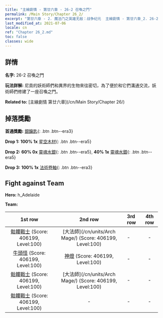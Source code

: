 ```yaml
---
title: "主線劇情 - 第廿六章 - 26-2 召喚之門"
permalink: /Main Story/Chapter 26_2/
excerpt: "第廿六章 - 2. 魔法门之英雄无敌：战争纪元  主線劇情 - 第廿六章_2. 26-2 召喚之門"
last_modified_at: 2021-07-06
locale: cn
ref: "Chapter 26_2.md"
toc: false
classes: wide
---
```


## 詳情

 **名字:** 26-2 召喚之門

 **玩法詳解:** 尼貢的妖術師們和異界的生物來往密切，為了便於和它們溝通交流，妖術師們修建了一座召喚之門。

 **Related to:** [主線劇情 第廿六章](/cn/Main Story/Chapter 26/)

## 掉落獎勵

 **首通獎勵:** [銀鑰匙](/cn/Items/con_693/){: .btn .btn--era3}

 **Drop 1:** **100% 1x** [星空木材](/cn/Items/mat_90/){: .btn .btn--era5}

 **Drop 2:** **60% 0x** [靈魂水銀](/cn/Items/mat_84/){: .btn .btn--era5}, **40% 1x** [靈魂水銀](/cn/Items/mat_84/){: .btn .btn--era5}

 **Drop 3:** **100% 1x** [法術卷軸](/cn/Items/con_694/){: .btn .btn--era3}


## Fight against Team
 **Hero:** h_Adelaide

 **Team:**


  | 1st row | 2nd row | 3rd row | 4th row |
  |:----:|:----:|:----|:----:|
  | [骷髏戰士](/cn/units/Skeleton/) (Score: 406199, Level:100)  | [大法師](/cn/units/Arch Mage/) (Score: 406199, Level:100)  | - | - |
  | [牛頭怪](/cn/units/Minotaur/) (Score: 406199, Level:100)  | [神燈](/cn/units/Genie/) (Score: 406199, Level:100)  | - | - |
  | [骷髏戰士](/cn/units/Skeleton/) (Score: 406199, Level:100)  | [大法師](/cn/units/Arch Mage/) (Score: 406199, Level:100)  | - | - |
  | [骷髏戰士](/cn/units/Skeleton/) (Score: 406199, Level:100)  | - | - | - |


